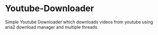 # Youtube-Downloader
Simple Youtube Downloader which downloads videos from youtube using aria2 download manager and multiple threads.
